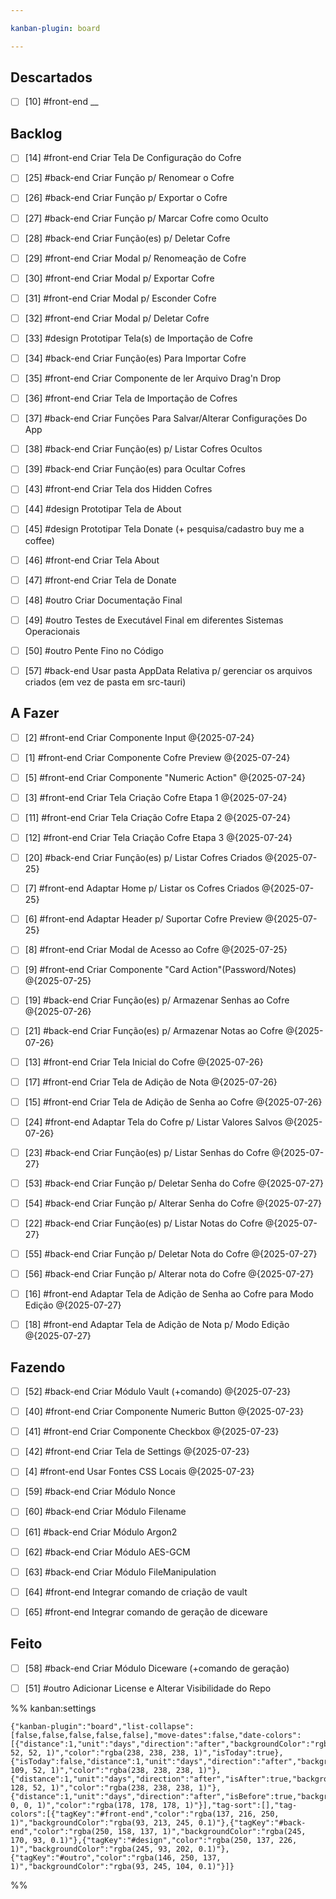 ```yaml
---

kanban-plugin: board

---
```


## Descartados

- [ ] [10] #front-end __


## Backlog

- [ ] [14] #front-end  Criar Tela De Configuração do Cofre
- [ ] [25] #back-end Criar Função p/ Renomear o Cofre
- [ ] [26] #back-end Criar Função p/ Exportar o Cofre
- [ ] [27] #back-end Criar Função p/ Marcar Cofre como Oculto
- [ ] [28] #back-end Criar Função(es) p/ Deletar Cofre
- [ ] [29] #front-end Criar Modal p/ Renomeação de Cofre
- [ ] [30] #front-end Criar Modal p/ Exportar Cofre
- [ ] [31] #front-end Criar Modal p/ Esconder Cofre
- [ ] [32] #front-end Criar Modal p/ Deletar Cofre
- [ ] [33] #design Prototipar Tela(s) de Importação de Cofre
- [ ] [34] #back-end Criar Função(es) Para Importar Cofre
- [ ] [35] #front-end Criar Componente de ler Arquivo Drag'n Drop
- [ ] [36] #front-end  Criar Tela de Importação de Cofres
- [ ] [37] #back-end Criar Funções Para Salvar/Alterar Configurações Do App
- [ ] [38] #back-end  Criar Função(es) p/ Listar Cofres Ocultos
- [ ] [39] #back-end Criar Função(es) para Ocultar Cofres
- [ ] [43] #front-end Criar Tela dos Hidden Cofres
- [ ] [44] #design Prototipar Tela de About
- [ ] [45] #design Prototipar Tela Donate (+ pesquisa/cadastro buy me a coffee)
- [ ] [46] #front-end Criar Tela About
- [ ] [47] #front-end Criar Tela de Donate
- [ ] [48] #outro Criar Documentação Final
- [ ] [49] #outro Testes de Executável Final em diferentes Sistemas Operacionais
- [ ] [50] #outro Pente Fino no Código
- [ ] [57] #back-end Usar pasta AppData Relativa p/ gerenciar os arquivos criados (em vez de pasta em src-tauri)


## A Fazer

- [ ] [2] #front-end  Criar Componente Input @{2025-07-24}
- [ ] [1] #front-end Criar Componente Cofre Preview @{2025-07-24}
- [ ] [5] #front-end Criar Componente "Numeric Action" @{2025-07-24}
- [ ] [3] #front-end Criar Tela Criação Cofre Etapa 1 @{2025-07-24}
- [ ] [11] #front-end  Criar Tela Criação Cofre Etapa 2 @{2025-07-24}
- [ ] [12] #front-end  Criar Tela Criação Cofre Etapa 3 @{2025-07-24}
- [ ] [20] #back-end Criar Função(es) p/ Listar Cofres Criados @{2025-07-25}
- [ ] [7] #front-end  Adaptar Home p/ Listar os Cofres Criados @{2025-07-25}
- [ ] [6] #front-end  Adaptar Header p/ Suportar Cofre Preview @{2025-07-25}
- [ ] [8] #front-end  Criar Modal de Acesso ao Cofre @{2025-07-25}
- [ ] [9] #front-end  Criar Componente "Card Action"(Password/Notes) @{2025-07-25}
- [ ] [19] #back-end Criar Função(es) p/ Armazenar Senhas ao Cofre @{2025-07-26}
- [ ] [21] #back-end Criar Função(es) p/ Armazenar Notas ao Cofre @{2025-07-26}
- [ ] [13] #front-end  Criar Tela Inicial do Cofre @{2025-07-26}
- [ ] [17] #front-end Criar Tela de Adição de Nota @{2025-07-26}
- [ ] [15] #front-end  Criar Tela de Adição de Senha ao Cofre @{2025-07-26}
- [ ] [24] #front-end Adaptar Tela do Cofre p/ Listar Valores Salvos @{2025-07-26}
- [ ] [23] #back-end Criar Função(es) p/ Listar Senhas do Cofre @{2025-07-27}
- [ ] [53] #back-end Criar Função p/ Deletar Senha do Cofre @{2025-07-27}
- [ ] [54] #back-end Criar Função p/ Alterar Senha do Cofre @{2025-07-27}
- [ ] [22] #back-end Criar Função(es) p/ Listar Notas do Cofre @{2025-07-27}
- [ ] [55] #back-end Criar Função p/ Deletar Nota do Cofre @{2025-07-27}
- [ ] [56] #back-end Criar Função p/ Alterar nota do Cofre @{2025-07-27}
- [ ] [16] #front-end  Adaptar Tela de Adição de Senha ao Cofre para Modo Edição @{2025-07-27}
- [ ] [18] #front-end Adaptar Tela de Adição de Nota p/ Modo Edição @{2025-07-27}


## Fazendo

- [ ] [52] #back-end Criar Módulo Vault (+comando) @{2025-07-23}
- [ ] [40] #front-end Criar Componente Numeric Button @{2025-07-23}
- [ ] [41] #front-end Criar Componente Checkbox @{2025-07-23}
- [ ] [42] #front-end Criar Tela de Settings @{2025-07-23}
- [ ] [4] #front-end Usar Fontes CSS Locais @{2025-07-23}
- [ ] [59] #back-end Criar Módulo Nonce
- [ ] [60] #back-end Criar Módulo Filename
- [ ] [61] #back-end Criar Módulo Argon2
- [ ] [62] #back-end Criar Módulo AES-GCM
- [ ] [63] #back-end Criar Módulo FileManipulation
- [ ] [64] #front-end Integrar comando de criação de vault
- [ ] [65] #front-end Integrar comando de geração de diceware


## Feito

- [ ] [58] #back-end Criar Módulo Diceware (+comando de geração)
- [ ] [51] #outro Adicionar License e Alterar Visibilidade do Repo




%% kanban:settings
```
{"kanban-plugin":"board","list-collapse":[false,false,false,false,false],"move-dates":false,"date-colors":[{"distance":1,"unit":"days","direction":"after","backgroundColor":"rgba(128, 52, 52, 1)","color":"rgba(238, 238, 238, 1)","isToday":true},{"isToday":false,"distance":1,"unit":"days","direction":"after","backgroundColor":"rgba(128, 109, 52, 1)","color":"rgba(238, 238, 238, 1)"},{"distance":1,"unit":"days","direction":"after","isAfter":true,"backgroundColor":"rgba(54, 128, 52, 1)","color":"rgba(238, 238, 238, 1)"},{"distance":1,"unit":"days","direction":"after","isBefore":true,"backgroundColor":"rgba(0, 0, 0, 1)","color":"rgba(178, 178, 178, 1)"}],"tag-sort":[],"tag-colors":[{"tagKey":"#front-end","color":"rgba(137, 216, 250, 1)","backgroundColor":"rgba(93, 213, 245, 0.1)"},{"tagKey":"#back-end","color":"rgba(250, 158, 137, 1)","backgroundColor":"rgba(245, 170, 93, 0.1)"},{"tagKey":"#design","color":"rgba(250, 137, 226, 1)","backgroundColor":"rgba(245, 93, 202, 0.1)"},{"tagKey":"#outro","color":"rgba(146, 250, 137, 1)","backgroundColor":"rgba(93, 245, 104, 0.1)"}]}
```
%%